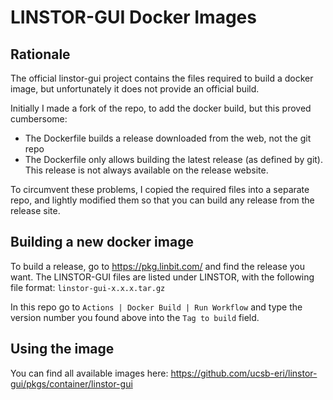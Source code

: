 # LINSTOR-GUI Docker Images

## Rationale
The official linstor-gui project contains the files required to build a docker image, but unfortunately it does not provide an official build.

Initially I made a fork of the repo, to add the docker build, but this proved cumbersome:

- The Dockerfile builds a release downloaded from the web, not the git repo
- The Dockerfile only allows building the latest release (as defined by git). This release is not always available on the release website.


To circumvent these problems, I copied the required files into a separate repo, and lightly modified them so that you can build any release from the release site.

## Building a new docker image

To build a release, go to https://pkg.linbit.com/ and find the release you want. The LINSTOR-GUI files are listed under LINSTOR, with the following file format: `linstor-gui-x.x.x.tar.gz`

In this repo go to `Actions | Docker Build | Run Workflow` and type the version number you found above into the `Tag to build` field.


## Using the image

You can find all available images here: https://github.com/ucsb-eri/linstor-gui/pkgs/container/linstor-gui
